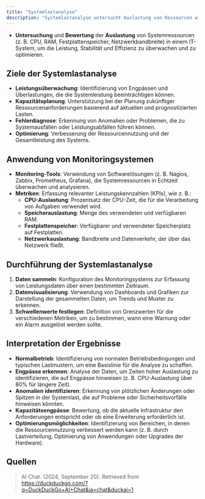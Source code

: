 ```yaml
---
title: "Systemlastanalyse"
description: "Systemlastanalyse untersucht Auslastung von Ressourcen wie CPU, RAM. Ziele Leistungsüberwachung, Kapazitätsplanung. Tools Nagios, Zabbix."
---
```


- **Untersuchung** und **Bewertung** der **Auslastung** von Systemressourcen (z. B. CPU, RAM, Festplattenspeicher, Netzwerkbandbreite) in einem IT-System, um die Leistung, Stabilität und Effizienz zu überwachen und zu optimieren.

## Ziele der Systemlastanalyse
- **Leistungsüberwachung**: Identifizierung von Engpässen und Überlastungen, die die Systemleistung beeinträchtigen können.
- **Kapazitätsplanung**: Unterstützung bei der Planung zukünftiger Ressourcenanforderungen basierend auf aktuellen und prognostizierten Lasten.
- **Fehlerdiagnose**: Erkennung von Anomalien oder Problemen, die zu Systemausfällen oder Leistungsabfällen führen können.
- **Optimierung**: Verbesserung der Ressourcennutzung und der Gesamtleistung des Systems.

## Anwendung von Monitoringsystemen
- **Monitoring-Tools**: Verwendung von Softwarelösungen (z. B. Nagios, Zabbix, Prometheus, Grafana), die Systemressourcen in Echtzeit überwachen und analysieren.
- **Metriken**: Erfassung relevanter Leistungskennzahlen (KPIs), wie z. B.:
  - **CPU-Auslastung**: Prozentsatz der CPU-Zeit, die für die Verarbeitung von Aufgaben verwendet wird.
  - **Speicherauslastung**: Menge des verwendeten und verfügbaren RAM.
  - **Festplattenspeicher**: Verfügbarer und verwendeter Speicherplatz auf Festplatten.
  - **Netzwerkauslastung**: Bandbreite und Datenverkehr, der über das Netzwerk fließt.

## Durchführung der Systemlastanalyse
1. **Daten sammeln**: Konfiguration des Monitoringsystems zur Erfassung von Leistungsdaten über einen bestimmten Zeitraum.
2. **Datenvisualisierung**: Verwendung von Dashboards und Grafiken zur Darstellung der gesammelten Daten, um Trends und Muster zu erkennen.
3. **Schwellenwerte festlegen**: Definition von Grenzwerten für die verschiedenen Metriken, um zu bestimmen, wann eine Warnung oder ein Alarm ausgelöst werden sollte.

## Interpretation der Ergebnisse
- **Normalbetrieb**: Identifizierung von normalen Betriebsbedingungen und typischen Lastmustern, um eine Basislinie für die Analyse zu schaffen.
- **Engpässe erkennen**: Analyse der Daten, um Zeiten hoher Auslastung zu identifizieren, die auf Engpässe hinweisen (z. B. CPU-Auslastung über 80% für längere Zeit).
- **Anomalien identifizieren**: Erkennung von plötzlichen Änderungen oder Spitzen in der Systemlast, die auf Probleme oder Sicherheitsvorfälle hinweisen könnten.
- **Kapazitätsengpässe**: Bewertung, ob die aktuelle Infrastruktur den Anforderungen entspricht oder ob eine Erweiterung erforderlich ist.
- **Optimierungsmöglichkeiten**: Identifizierung von Bereichen, in denen die Ressourcennutzung verbessert werden kann (z. B. durch Lastverteilung, Optimierung von Anwendungen oder Upgrades der Hardware).

## Quellen

> AI Chat. (2024, September 20). Retrieved from https://duckduckgo.com/?q=DuckDuckGo+AI+Chat&ia=chat&duckai=1